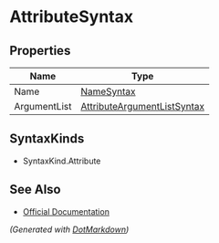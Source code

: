 # AttributeSyntax

## Properties

| Name         | Type                                                          |
| ------------ | ------------------------------------------------------------- |
| Name         | [NameSyntax](NameSyntax.md)                                   |
| ArgumentList | [AttributeArgumentListSyntax](AttributeArgumentListSyntax.md) |

## SyntaxKinds

* SyntaxKind\.Attribute

## See Also

* [Official Documentation](https://docs.microsoft.com/en-us/dotnet/api/microsoft.codeanalysis.csharp.syntax.attributesyntax)


*\(Generated with [DotMarkdown](http://github.com/JosefPihrt/DotMarkdown)\)*